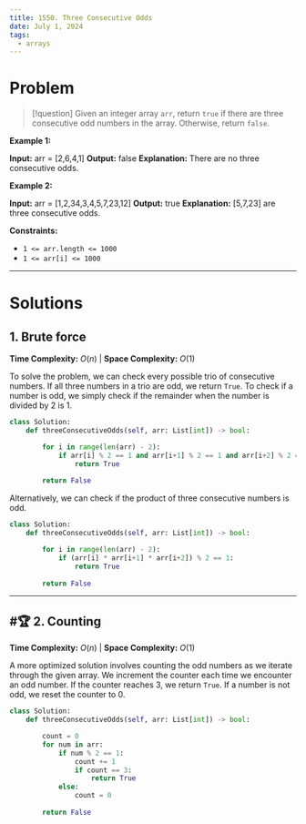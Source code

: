 ```yaml
---
title: 1550. Three Consecutive Odds
date: July 1, 2024
tags:
  - arrays
---
```

# Problem

>[!question]
>Given an integer array `arr`, return `true` if there are three consecutive odd numbers in the array. Otherwise, return `false`.

**Example 1:**

**Input:** arr = [2,6,4,1]
**Output:** false
**Explanation:** There are no three consecutive odds.

**Example 2:**

**Input:** arr = [1,2,34,3,4,5,7,23,12]
**Output:** true
**Explanation:** [5,7,23] are three consecutive odds.

**Constraints:**

- `1 <= arr.length <= 1000`
- `1 <= arr[i] <= 1000`

---
# Solutions

## 1. Brute force

**Time Complexity:** $O(n)$  |  **Space Complexity:** $O(1)$

To solve the problem, we can check every possible trio of consecutive numbers. If all three numbers in a trio are odd, we return `True`. To check if a number is odd, we simply check if the remainder when the number is divided by 2 is 1.

```python
class Solution:
    def threeConsecutiveOdds(self, arr: List[int]) -> bool:

        for i in range(len(arr) - 2):
            if arr[i] % 2 == 1 and arr[i+1] % 2 == 1 and arr[i+2] % 2 == 1:
                return True
            
        return False

```

Alternatively, we can check if the product of three consecutive numbers is odd.

```python
class Solution:
    def threeConsecutiveOdds(self, arr: List[int]) -> bool:

        for i in range(len(arr) - 2):
            if (arr[i] * arr[i+1] * arr[i+2]) % 2 == 1:
                return True
            
        return False

```

---
## #🏆 2. Counting

**Time Complexity:** $O(n)$  |  **Space Complexity:** $O(1)$

A more optimized solution involves counting the odd numbers as we iterate through the given array. We increment the counter each time we encounter an odd number. If the counter reaches 3, we return `True`. If a number is not odd, we reset the counter to 0.

```python
class Solution:
    def threeConsecutiveOdds(self, arr: List[int]) -> bool:

        count = 0        
        for num in arr:
            if num % 2 == 1:
                count += 1
                if count == 3: 
                    return True
            else:
                count = 0
                
        return False
```